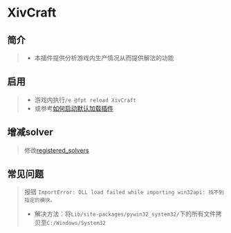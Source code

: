 XivCraft
===

简介
--
> * 本插件提供分析游戏内生产情况从而提供解法的功能

启用
--
> * 游戏内执行`/e @fpt reload XivCraft`
> * 或参考[如何启动默认加载插件](../../readme.md#%E5%B8%B8%E8%A7%81%E9%97%AE%E9%A2%98)

增减solver
--
>修改[registered_solvers](__init__.py#L32)

常见问题
---
> 报错 `ImportError: DLL load failed while importing win32api: 找不到指定的模块。`
> * 解决方法：将`Lib/site-packages/pywin32_system32/`下的所有文件拷贝至`C:/Windows/System32`
